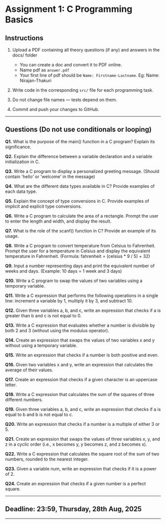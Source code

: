 # Assignment 1: C Programming Basics

## Instructions

1. Upload a PDF containing all theory questions (if any) and answers in the docs/ folder
    - You can create a doc and convert it to PDF online.
    - Name pdf as `answer.pdf`
    - Your first line of pdf should be `Name: Firstname-Lastname`. Eg: Name: Nirajan-Thakuri

2. Write code in the corresponding `src/` file for each programming task.

3. Do not change file names — tests depend on them.

4. Commit and push your changes to GitHub.

---

## Questions (Do not use conditionals or looping)

**Q1.** What is the purpose of the main() function in a C program? Explain its significance.

**Q2.** Explain the difference between a variable declaration and a variable initialization in C.

**Q3.** Write a C program to display a personalized greeting message. (Should contain 'hello' or 'welcome' in the message)

**Q4.** What are the different data types available in C? Provide examples of each data type.

**Q5.** Explain the concept of type conversions in C. Provide examples of implicit and explicit type conversions.

**Q6.** Write a C program to calculate the area of a rectangle. Prompt the user to enter the length and width, and display the result.

**Q7.** What is the role of the scanf() function in C? Provide an example of its usage.

**Q8.** Write a C program to convert temperature from Celsius to Fahrenheit. Prompt the user for a temperature in Celsius and display the equivalent temperature in Fahrenheit. (Formula: fahrenheit = (celsius * 9 / 5) + 32)

**Q9.** Input a number representing days and print the equivalent number of weeks and days. (Example: 10 days = 1 week and 3 days)

**Q10.** Write a C program to swap the values of two variables using a temporary variable.

**Q11.** Write a C expression that performs the following operations in a single line: increment a variable by 1, multiply it by 3, and subtract 10.

**Q12.** Given three variables a, b, and c, write an expression that checks if a is greater than b and c is not equal to 0.

**Q13.** Write a C expression that evaluates whether a number is divisible by both 2 and 3 (without using the modulus operator).

**Q14.** Create an expression that swaps the values of two variables x and y without using a temporary variable.

**Q15.** Write an expression that checks if a number is both positive and even.

**Q16.** Given two variables x and y, write an expression that calculates the average of their values.

**Q17.** Create an expression that checks if a given character is an uppercase letter.

**Q18.** Write a C expression that calculates the sum of the squares of three different numbers.

**Q19.** Given three variables a, b, and c, write an expression that checks if a is equal to b and b is not equal to c.

**Q20.** Write an expression that checks if a number is a multiple of either 3 or 5.

**Q21.** Create an expression that swaps the values of three variables x, y, and z in a cyclic order (i.e., x becomes y, y becomes z, and z becomes x).

**Q22.** Write a C expression that calculates the square root of the sum of two numbers, rounded to the nearest integer.

**Q23.** Given a variable num, write an expression that checks if it is a power of 2.

**Q24.** Create an expression that checks if a given number is a perfect square.

---

## Deadline: 23:59, Thursday, 28th Aug, 2025

---
